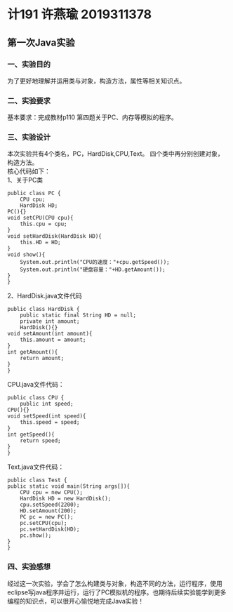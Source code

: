 # 计191 许燕瑜 2019311378
## 第一次Java实验  

### 一、实验目的  
为了更好地理解并运用类与对象，构造方法，属性等相关知识点。  
### 二、实验要求  
基本要求：完成教材p110 第四题关于PC、内存等模拟的程序。    
### 三、实验设计  
本次实验共有4个类名，PC，HardDisk,CPU,Text。
四个类中再分别创建对象，构造方法。  
核心代码如下：  
1、关于PC类
```
public class PC {
	CPU cpu;
	HardDisk HD;
PC(){}
void setCPU(CPU cpu){
	this.cpu = cpu;
}
void setHardDisk(HardDisk HD){
	this.HD = HD;
}
void show(){
	System.out.println("CPU的速度："+cpu.getSpeed());
	System.out.println("硬盘容量："+HD.getAmount());
}
}
```  
2、HardDisk.java文件代码  
```
public class HardDisk {
	public static final String HD = null;
	private int amount;
	HardDisk(){}
void setAmount(int amount){
	this.amount = amount;
} 
int getAmount(){
	return amount;
}
}
```  
CPU.java文件代码：
```
public class CPU {
	public int speed;
CPU(){}	
void setSpeed(int speed){
	this.speed = speed;
}
int getSpeed(){
	return speed;
}
}
```  
  
Text.java文件代码：  
```
public class Test {
public static void main(String args[]){
	CPU cpu = new CPU();
	HardDisk HD = new HardDisk();
	cpu.setSpeed(2200);
	HD.setAmount(200);
	PC pc = new PC();
	pc.setCPU(cpu);
	pc.setHardDisk(HD);
	pc.show();
}
}
```  
  
  ### 四、实验感想  
  经过这一次实验，学会了怎么构建类与对象，构造不同的方法，运行程序，使用eclipse写java程序并运行，运行了PC模拟机的程序。也期待后续实验能学到更多编程的知识点，可以很开心愉悦地完成Java实验！
